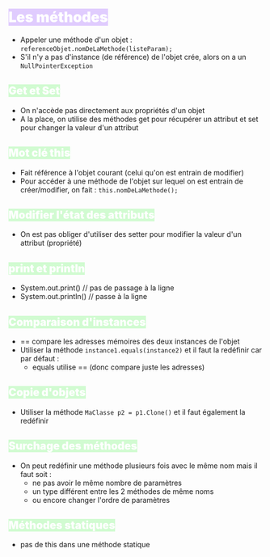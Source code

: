# <mark style="font-weight:bolder; color:white; background: #D2B3FFA6;">Les méthodes</mark>
- Appeler une méthode d'un objet : `referenceObjet.nomDeLaMethode(listeParam);`
- S'il n'y a pas d'instance (de référence) de l'objet crée, alors on a un `NullPointerException`

## <mark style="font-weight:bolder; color:white; background: #BBFABBA6;">Get et Set</mark>
- On n'accède pas directement aux propriétés d'un objet
- A la place, on utilise des méthodes get pour récupérer un attribut et set pour changer la valeur d'un attribut

## <mark style="font-weight:bolder; color:white; background: #BBFABBA6;">Mot clé this</mark>
- Fait référence à l'objet courant (celui qu'on est entrain de modifier)
- Pour accéder à une méthode de l'objet sur lequel on est entrain de créer/modifier, on fait :
	`this.nomDeLaMethode();`

## <mark style="font-weight:bolder; color:white; background: #BBFABBA6;">Modifier l'état des attributs</mark>
- On est pas obliger d'utiliser des setter pour modifier la valeur d'un attribut (propriété)


## <mark style="font-weight:bolder; color:white; background: #BBFABBA6;">print et println</mark>
- System.out.print() // pas de passage à la ligne
- System.out.println() // passe à la ligne


## <mark style="font-weight:bolder; color:white; background: #BBFABBA6;">Comparaison d'instances</mark>
- == compare les adresses mémoires des deux instances de l'objet
- Utiliser la méthode `instance1.equals(instance2)` et il faut la redéfinir car par défaut :
	- equals utilise == (donc compare juste les adresses)

## <mark style="font-weight:bolder; color:white; background: #BBFABBA6;">Copie d'objets</mark>
- Utiliser la méthode `MaClasse p2 = p1.Clone()` et il faut également la redéfinir

## <mark style="font-weight:bolder; color:white; background: #BBFABBA6;">Surchage des méthodes</mark>
- On peut redéfinir une méthode plusieurs fois avec le même nom mais il faut soit :
	- ne pas avoir le même nombre de paramètres
	- un type différent entre les 2 méthodes de même noms
	- ou encore changer l'ordre de paramètres


## <mark style="font-weight:bolder; color:white; background: #BBFABBA6;">Méthodes statiques</mark>
- pas de this dans une méthode statique